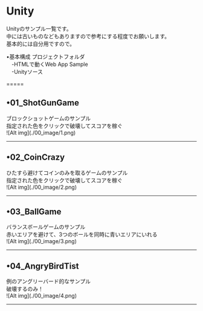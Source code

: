 Unity
=====

Unityのサンプル一覧です。<br/>
中には古いものなどもありますので参考にする程度でお願いします。<br/>
基本的には自分用ですので。<br/>



•基本構成
プロジェクトフォルダ<br/>
  　-HTMLで動くWeb App Sample<br/>
  　-Unityソース 


=====
 
 

<h2>•01_ShotGunGame</h2>
ブロックショットゲームのサンプル<br/>
指定された色をクリックで破壊してスコアを稼ぐ<br/>
![Alt img](./00_image/1.png)

**************************************************


<h2>•02_CoinCrazy</h2>
ひたすら避けてコインのみを取るゲームのサンプル<br/>
指定された色をクリックで破壊してスコアを稼ぐ<br/>
![Alt img](./00_image/2.png)

**************************************************


<h2>•03_BallGame</h2>
バランスボールゲームのサンプル<br/>
赤いエリアを避けて、3つのボールを同時に青いエリアにいれる<br/>
![Alt img](./00_image/3.png)

**************************************************


<h2>•04_AngryBirdTist</h2>
例のアングリーバード的なサンプル<br/>
破壊するのみ！<br/>
![Alt img](./00_image/4.png)

**************************************************




